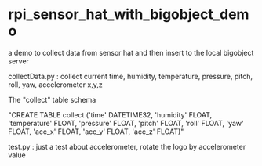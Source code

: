 # rpi_sensor_hat_with_bigobject_demo
a demo to collect data from sensor hat and then insert to the local bigobject server

collectData.py : 
collect current time, humidity, temperature, pressure, pitch, roll, yaw, accelerometer x,y,z

The "collect" table schema 

"CREATE TABLE collect ('time' DATETIME32, 'humidity' FLOAT, 'temperature' FLOAT, 'pressure' FLOAT, 'pitch' FLOAT, 'roll' FLOAT, 'yaw' FLOAT, 'acc_x' FLOAT, 'acc_y' FLOAT, 'acc_z' FLOAT)"


test.py : 
just a test about accelerometer, rotate the logo by accelerometer value
